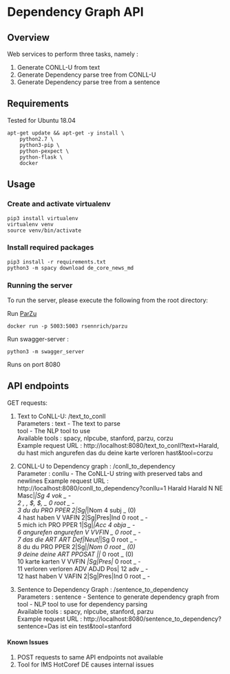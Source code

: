 # Dependency Graph API

## Overview
Web services to perform three tasks, namely :
1. Generate CONLL-U from text
2. Generate Dependency parse tree from CONLL-U
3. Generate Dependency parse tree from a sentence

## Requirements
Tested for Ubuntu 18.04
```
apt-get update && apt-get -y install \
    python2.7 \
    python3-pip \
    python-pexpect \
    python-flask \
    docker
```

## Usage

### Create and activate virtualenv
```
pip3 install virtualenv
virtualenv venv
source venv/bin/activate
```

### Install required packages
```
pip3 install -r requirements.txt
python3 -m spacy download de_core_news_md
```

### Running the server

To run the server, please execute the following from the root directory:

Run [ParZu](https://github.com/rsennrich/ParZu)
```
docker run -p 5003:5003 rsennrich/parzu
```

Run swagger-server :

```
python3 -m swagger_server
```

Runs on port 8080

## API endpoints

GET requests:
1. Text to CoNLL-U: /text_to_conll   
    Parameters : text - The text to parse   
                 tool - The NLP tool to use    
    Available tools : spacy, nlpcube, stanford, parzu, corzu    
    Example request URL : http://localhost:8080/text_to_conll?text=Harald, du hast mich angurefen  das du deine karte verloren hast&tool=corzu   
     
2. CONLL-U to Dependency graph : /conll_to_dependency    
    Parameter : conllu - The CoNLL-U string with preserved tabs and newlines
    Example request URL : http://localhost:8080/conll_to_dependency?conllu=1	Harald	Harald	N	NE	Masc|_|Sg	4	vok	_	-    
2	,	,	$,	$,	_	0	root	_	-    
3	du	du	PRO	PPER	2|Sg|_|Nom	4	subj	_	(0)    
4	hast	haben	V	VAFIN	2|Sg|Pres|Ind	0	root	_	-    
5	mich	ich	PRO	PPER	1|Sg|_|Acc	4	obja	_	-    
6	angurefen	angurefen	V	VVFIN	_	0	root	_	-    
7	das	die	ART	ART	Def|Neut|_|Sg	0	root	_	-    
8	du	du	PRO	PPER	2|Sg|_|Nom	0	root	_	(0)    
9	deine	deine	ART	PPOSAT	_|_|_	0	root	_	(0)    
10	karte	karten	V	VVFIN	_|Sg|Pres|_	0	root	_	-    
11	verloren	verloren	ADV	ADJD	Pos|	12	adv	_	-    
12	hast	haben	V	VAFIN	2|Sg|Pres|Ind	0	root	_	-    

3. Sentence to Dependency Graph : /sentence_to_dependency    
    Parameters : sentence - Sentence to generate dependency graph from    
                 tool - NLP tool to use for dependency parsing    
    Available tools : spacy, nlpcube, stanford, parzu    
    Example request URL : http://localhost:8080/sentence_to_dependency?sentence=Das ist ein test&tool=stanford    

#### Known Issues
1. POST requests to same API endpoints not available
2. Tool for IMS HotCoref DE causes internal issues
